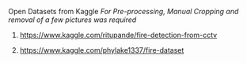 Open Datasets from Kaggle
*For Pre-processing, Manual Cropping and removal of a few pictures was required*
1. https://www.kaggle.com/ritupande/fire-detection-from-cctv

2. https://www.kaggle.com/phylake1337/fire-dataset

